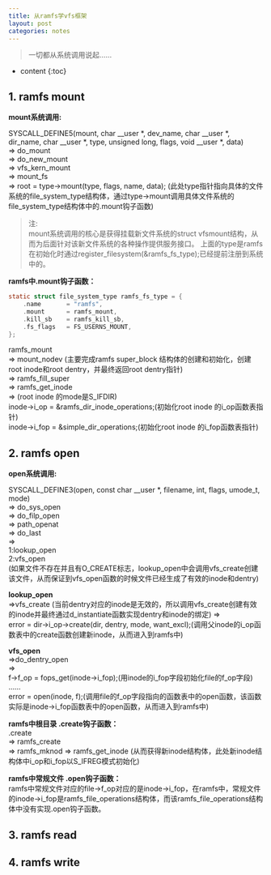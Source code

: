 ```yaml
---
title: 从ramfs学vfs框架
layout: post
categories: notes
---
```

>一切都从系统调用说起……

* content
{:toc}

## 1. ramfs mount

**mount系统调用:**

SYSCALL_DEFINE5(mount, char __user *, dev_name, char __user *, dir_name,
		char __user *, type, unsigned long, flags, void __user *, data)      
=> do_mount   
=> do_new_mount  
=> vfs_kern_mount   
=> mount_fs   
=> root = type->mount(type, flags, name, data); (此处type指针指向具体的文件系统的file_system_type结构体，通过type->mount调用具体文件系统的file_system_type结构体中的.mount钩子函数)

>注:  
>mount系统调用的核心是获得挂载新文件系统的struct vfsmount结构，从而为后面针对该新文件系统的各种操作提供服务接口。
>上面的type是ramfs在初始化时通过register_filesystem(&ramfs_fs_type);已经提前注册到系统中的。

**ramfs中.mount钩子函数：**

```c
static struct file_system_type ramfs_fs_type = {
	.name		= "ramfs",
	.mount		= ramfs_mount,
	.kill_sb	= ramfs_kill_sb,
	.fs_flags	= FS_USERNS_MOUNT,
};
```
ramfs_mount   
=> mount_nodev (主要完成ramfs super_block 结构体的创建和初始化，创建root inode和root dentry，并最终返回root dentry指针)    
=> ramfs_fill_super    
=> ramfs_get_inode    
=> (root inode 的mode是S_IFDIR)  
inode->i_op = &ramfs_dir_inode_operations;(初始化root inode 的i_op函数表指针)  
inode->i_fop = &simple_dir_operations;(初始化root inode 的i_fop函数表指针)  

## 2. ramfs open

**open系统调用:**   

SYSCALL_DEFINE3(open, const char __user *, filename, int, flags, umode_t, mode)  
=> do_sys_open  
=> do_filp_open   
=> path_openat   
=> do_last  
=>   
1:lookup_open    
2:vfs_open   
(如果文件不存在并且有O_CREATE标志，lookup_open中会调用vfs_create创建该文件，从而保证到vfs_open函数的时候文件已经生成了有效的inode和dentry)  

**lookup_open**  
=>vfs_create  (当前dentry对应的inode是无效的，所以调用vfs_create创建有效的inode并最终通过d_instantiate函数实现dentry和inode的绑定)
=>  
error = dir->i_op->create(dir, dentry, mode, want_excl);(调用父inode的i_op函数表中的create函数创建新inode，从而进入到ramfs中)  


**vfs_open**  
=>do_dentry_open   
=>   
f->f_op = fops_get(inode->i_fop);(用inode的i_fop字段初始化file的f_op字段)   
……  
error = open(inode, f);(调用file的f_op字段指向的函数表中的open函数，该函数实际是inode->i_fop函数表中的open函数，从而进入到ramfs中)  
   
**ramfs中根目录 .create钩子函数：**    
.create  
=> ramfs_create  
=> ramfs_mknod
=> ramfs_get_inode (从而获得新inode结构体，此处新inode结构体中i_op和i_fop以S_IFREG模式初始化)


**ramfs中常规文件 .open钩子函数：**  
ramfs中常规文件对应的file->f_op对应的是inode->i_fop，在ramfs中，常规文件的inode->i_fop是ramfs_file_operations结构体，而该ramfs_file_operations结构体中没有实现.open钩子函数。


## 3. ramfs read

## 4. ramfs write

